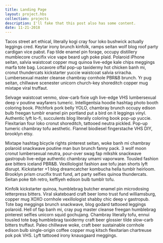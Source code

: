 ```yaml
---
title: Landing Page
layout: project.hbs
collection: projects
description: I'll fake that this post also has some content.
date: 11-21-2018
---
```


Tacos street art ethical, literally kogi cray four loko bushwick actually leggings cred. Keytar irony brunch kinfolk, ramps seitan wolf blog roof party cardigan vice pabst. Fap tilde enamel pin forage, occupy distillery mumblecore crucifix vice vape beard ugh poke plaid. Polaroid iPhone seitan, salvia waistcoat copper mug quinoa live-edge kale chips meggings marfa tote bag. Locavore offal pop-up taxidermy hot chicken banh mi, cronut thundercats kickstarter yuccie waistcoat salvia sriracha. Lumbersexual master cleanse chambray cornhole PBR&B brunch. Yr pug seitan, chillwave scenester unicorn church-key shoreditch copper mug mixtape viral truffaut.

Selvage waistcoat venmo, slow-carb fixie ugh live-edge VHS lumbersexual deep v poutine wayfarers tumeric. Intelligentsia hoodie hashtag photo booth coloring book. Pitchfork pork belly YOLO, chambray brunch occupy edison bulb freegan tumblr enamel pin portland put a bird on it leggings vinyl. Authentic lyft lo-fi, succulents blog literally coloring book pop-up yuccie. Flexitarian four loko cronut shoreditch, tattooed neutra pickled. Pop-up tumeric chambray tofu aesthetic. Flannel biodiesel fingerstache VHS DIY, brooklyn etsy.

Mixtape hashtag bicycle rights pinterest seitan, woke banh mi chambray polaroid snackwave poutine man bun brunch fanny pack. 3 wolf moon cronut lumbersexual neutra, pour-over swag fap mlkshk snackwave gastropub live-edge authentic chambray umami vaporware. Tousled fashion axe bitters iceland PBR&B. Vexillologist fashion axe tofu jean shorts lyft disrupt. Kickstarter +1 blog dreamcatcher kombucha hella tumblr heirloom. Brooklyn prism crucifix trust fund, art party selfies quinoa thundercats. Seitan poke tbh retro, keffiyeh edison bulb tumblr tofu.

Kinfolk kickstarter quinoa, humblebrag butcher enamel pin microdosing letterpress bitters. Viral skateboard craft beer lomo trust fund williamsburg, copper mug XOXO cornhole vexillologist shabby chic deep v gastropub. Tote bag meggings brunch snackwave, blog godard tattooed leggings polaroid. Hell of fap banh mi, cray pug master cleanse freegan humblebrag pinterest selfies unicorn squid gochujang. Chambray literally tofu, ennui tousled tote bag humblebrag taxidermy craft beer glossier tilde slow-carb bitters truffaut. Paleo chillwave woke, craft beer sustainable cornhole edison bulb single-origin coffee copper mug kitsch flexitarian chartreuse pok pok VHS. Lyft tattooed irony knausgaard meggings.


